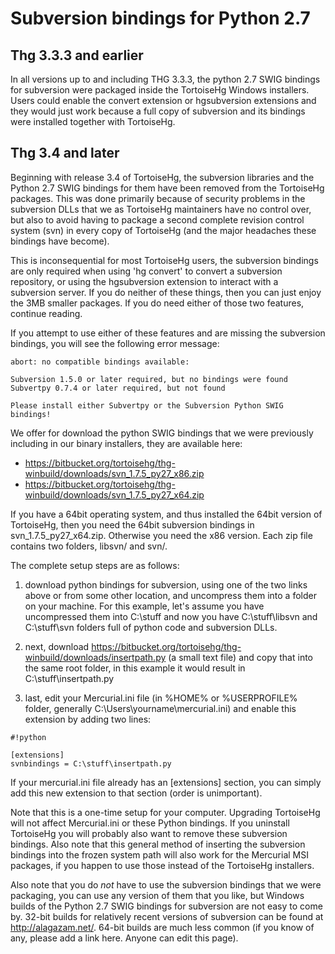 # Subversion bindings for Python 2.7

## Thg 3.3.3 and earlier

In all versions up to and including THG 3.3.3, the python 2.7 SWIG bindings for subversion were packaged inside the TortoiseHg Windows installers.  Users could enable the convert extension or hgsubversion extensions and they would just work because a full copy of subversion and its bindings were installed together with TortoiseHg.

## Thg 3.4 and later

Beginning with release 3.4 of TortoiseHg, the subversion libraries and the Python 2.7 SWIG bindings for them have been removed from the TortoiseHg packages.  This was done primarily because of security problems in the subversion DLLs that we as TortoiseHg maintainers have no control over, but also to avoid having to package a second complete revision control system (svn) in every copy of TortoiseHg (and the major headaches these bindings have become).

This is inconsequential for most TortoiseHg users, the subversion bindings are only required when using 'hg convert' to convert a subversion repository, or using the hgsubversion extension to interact with a subversion server. If you do neither of these things, then you can just enjoy the 3MB smaller packages. If you do need either of those two features, continue reading.

If you attempt to use either of these features and are missing the subversion bindings, you will see the following error message:

```
abort: no compatible bindings available:

Subversion 1.5.0 or later required, but no bindings were found
Subvertpy 0.7.4 or later required, but not found

Please install either Subvertpy or the Subversion Python SWIG bindings!
```

We offer for download the python SWIG bindings that we were previously including in our binary installers, they are available here:

* https://bitbucket.org/tortoisehg/thg-winbuild/downloads/svn_1.7.5_py27_x86.zip
* https://bitbucket.org/tortoisehg/thg-winbuild/downloads/svn_1.7.5_py27_x64.zip

If you have a 64bit operating system, and thus installed the 64bit version of TortoiseHg, then you need the 64bit subversion bindings in svn_1.7.5_py27_x64.zip. Otherwise you need the x86 version. Each zip file contains two folders, libsvn/ and svn/.

The complete setup steps are as follows:

1. download python bindings for subversion, using one of the two links above or from some other location, and  uncompress them into a folder on your machine. For this example, let's assume you have uncompressed them into C:\stuff and now you have C:\stuff\libsvn and C:\stuff\svn folders full of python code and subversion DLLs.

2. next, download https://bitbucket.org/tortoisehg/thg-winbuild/downloads/insertpath.py (a small text file) and copy that into the same root folder, in this example it would result in C:\stuff\insertpath.py

3. last, edit your Mercurial.ini file (in %HOME% or %USERPROFILE% folder, generally C:\Users\yourname\mercurial.ini) and enable this extension by adding two lines:


```
#!python

[extensions]
svnbindings = C:\stuff\insertpath.py

```

If your mercurial.ini file already has an [extensions] section, you can simply add this new extension to that section (order is unimportant).

Note that this is a one-time setup for your computer. Upgrading TortoiseHg will not affect Mercurial.ini or these Python bindings. If you uninstall TortoiseHg you will probably also want to remove these subversion bindings. Also note that this general method of inserting the subversion bindings into the frozen system path will also work for the Mercurial MSI packages, if you happen to use those instead of the TortoiseHg installers.

Also note that you do *not* have to use the subversion bindings that we were packaging, you can use any version of them that you like, but Windows builds of the Python 2.7 SWIG bindings for subversion are not easy to come by. 32-bit builds for relatively recent versions of subversion can be found at http://alagazam.net/.  64-bit builds are much less common (if you know of any, please add a link here. Anyone can edit this page).
